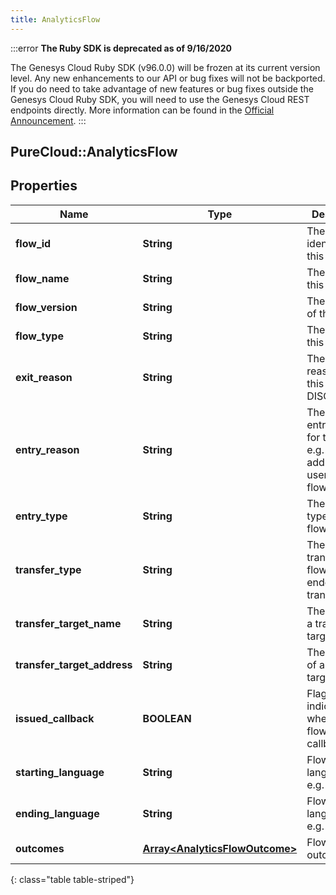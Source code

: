 ```yaml
---
title: AnalyticsFlow
---
```


:::error
**The Ruby SDK is deprecated as of 9/16/2020**

The Genesys Cloud Ruby SDK (v96.0.0) will be frozen at its current version level. Any new enhancements to our API or bug fixes will not be backported. If you do need to take advantage of new features or bug fixes outside the Genesys Cloud Ruby SDK, you will need to use the Genesys Cloud REST endpoints directly. More information can be found in the [Official Announcement](https://developer.mypurecloud.com/forum/t/announcement-genesys-cloud-ruby-sdk-end-of-life/8850).
:::


## PureCloud::AnalyticsFlow

## Properties

|Name | Type | Description | Notes|
|------------ | ------------- | ------------- | -------------|
| **flow_id** | **String** | The unique identifier of this flow | [optional] |
| **flow_name** | **String** | The name of this flow | [optional] |
| **flow_version** | **String** | The version of this flow | [optional] |
| **flow_type** | **String** | The type of this flow | [optional] |
| **exit_reason** | **String** | The exit reason for this flow, e.g. DISCONNECT | [optional] |
| **entry_reason** | **String** | The particular entry reason for this flow, e.g. an address, userId, or flowId | [optional] |
| **entry_type** | **String** | The entry type for this flow | [optional] |
| **transfer_type** | **String** | The type of transfer for flows that ended with a transfer | [optional] |
| **transfer_target_name** | **String** | The name of a transfer target | [optional] |
| **transfer_target_address** | **String** | The address of a transfer target | [optional] |
| **issued_callback** | **BOOLEAN** | Flag indicating whether the flow issued a callback | [optional] |
| **starting_language** | **String** | Flow starting language, e.g. en-us | [optional] |
| **ending_language** | **String** | Flow ending language, e.g. en-us | [optional] |
| **outcomes** | [**Array&lt;AnalyticsFlowOutcome&gt;**](AnalyticsFlowOutcome.html) | Flow outcomes | [optional] |
{: class="table table-striped"}



